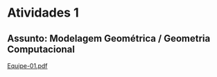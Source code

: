 # Atividades 1

## Assunto: Modelagem Geométrica / Geometria Computacional  

[Equipe-01.pdf](Equipe-01.pdf)  
